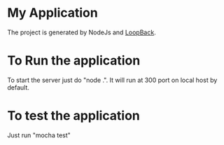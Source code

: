 # My Application

The project is generated by NodeJs and  [LoopBack](http://loopback.io).

# To Run the application
To start the server just do "node .". It will run at 300 port on local host by default.

# To test the application

Just run "mocha test"
